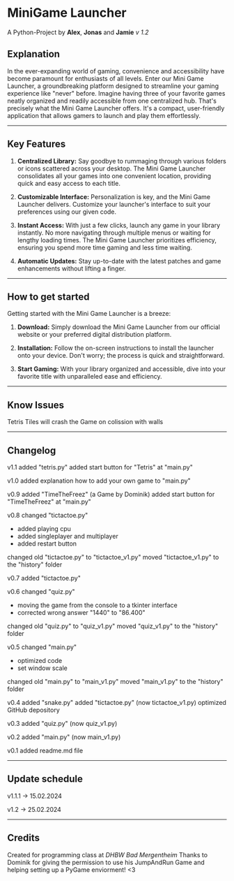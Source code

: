 # MiniGame Launcher
A Python-Project by **Alex**, **Jonas** and **Jamie**
_v 1.2_

## Explanation
In the ever-expanding world of gaming, convenience and accessibility have become paramount for enthusiasts of all levels. 
Enter our Mini Game Launcher, a groundbreaking platform designed to streamline your gaming experience like "never" before.
Imagine having three of your favorite games neatly organized and readily accessible from one centralized hub. 
That's precisely what the Mini Game Launcher offers. 
It's a compact, user-friendly application that allows gamers to launch and play them effortlessly.
****
## Key Features
1. **Centralized Library:** Say goodbye to rummaging through various folders or icons scattered across your desktop. The Mini Game Launcher consolidates all your  games into one convenient location, providing quick and easy access to each title.

2. **Customizable Interface:** Personalization is key, and the Mini Game Launcher delivers. Customize your launcher's interface to suit your preferences using our given code.

3. **Instant Access:** With just a few clicks, launch any game in your library instantly. No more navigating through multiple menus or waiting for lengthy loading times. The Mini Game Launcher prioritizes efficiency, ensuring you spend more time gaming and less time waiting.

4. **Automatic Updates:** Stay up-to-date with the latest patches and game enhancements without lifting a finger. 

****
## How to get started
Getting started with the Mini Game Launcher is a breeze:

1. **Download:** Simply download the Mini Game Launcher from our official website or your preferred digital distribution platform.

2. **Installation:** Follow the on-screen instructions to install the launcher onto your device. Don't worry; the process is quick and straightforward.

3. **Start Gaming:** With your library organized and accessible, dive into your favorite title with unparalleled ease and efficiency.

****
## Know Issues
Tetris Tiles will crash the Game on colission with walls

****
## Changelog
v1.1
added "tetris.py"
added start button for "Tetris" at "main.py"

v1.0
added explanation how to add your own game to "main.py"


v0.9
added "TimeTheFreez" (a Game by Dominik)
added start button for "TimeTheFreez" at "main.py"


v0.8
changed "tictactoe.py"
- added playing cpu
- added singleplayer and multiplayer
- added restart button

changed old "tictactoe.py" to "tictactoe_v1.py"
moved "tictactoe_v1.py" to the "history" folder


v0.7
added "tictactoe.py"


v0.6
changed "quiz.py"
- moving the game from the console to a tkinter interface
- corrected wrong answer "1440" to "86.400"

changed old "quiz.py" to "quiz_v1.py"
moved "quiz_v1.py" to the "history" folder


v0.5
changed "main.py"
- optimized code
- set window scale

changed old "main.py" to "main_v1.py"
moved "main_v1.py" to the "history" folder

v0.4
added "snake.py"
added "tictactoe.py" (now tictactoe_v1.py)
optimized GitHub depository


v0.3
added "quiz.py" (now quiz_v1.py)


v0.2
added "main.py" (now main_v1.py)


v0.1
added readme.md file

****
## Update schedule

v1.1.1 -> 15.02.2024

v1.2 -> 25.02.2024
****
## Credits
Created for programming class at *DHBW Bad Mergentheim*
Thanks to Dominik for giving the permission to use his JumpAndRun Game and helping setting up a PyGame enviorment! <3
